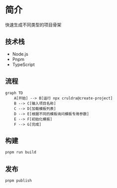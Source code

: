 # 简介

快速生成不同类型的项目骨架

## 技术栈

- Node.js
- Pnpm
- TypeScript

## 流程

```mermaid
graph TD
    A[开始] --> B[运行 npx cruldra@create-project]
    B --> C[输入项目名称]
    C --> D[加载模板列表]
    D --> E[根据不同的模板询问模板专用参数]
    E --> F[初始化模板]
    F --> G[完成]
```

## 构建

```sh
pnpm run build
```

## 发布

```sh
pnpm publish
```
